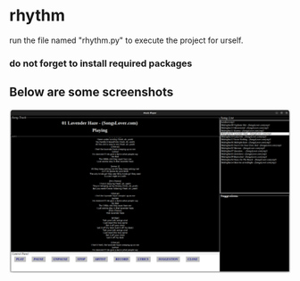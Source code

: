 # rhythm


run the file named "rhythm.py" to execute the project for urself.
 ### do not forget to install required packages


## Below are some screenshots
![Screenshot](ss/ss1.png)


